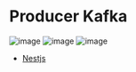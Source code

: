 # Producer Kafka

![image](https://img.shields.io/badge/nestjs-E0234E?style=for-the-badge&logo=nestjs&logoColor=white)
![image](https://img.shields.io/badge/TypeScript-007ACC?style=for-the-badge&logo=typescript&logoColor=white)
![image](https://img.shields.io/badge/Apache_Kafka-231F20?style=for-the-badge&logo=apache-kafka&logoColor=white)

* [Nestjs](https://docs.nestjs.com/microservices/kafka)